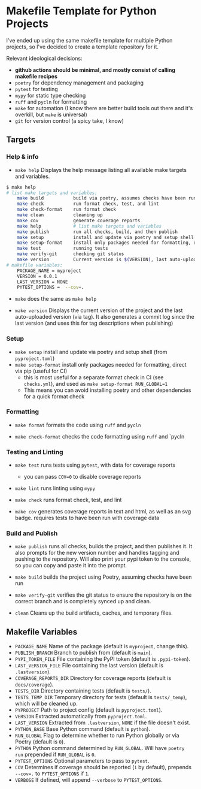 # Makefile Template for Python Projects

I've ended up using the same makefile template for multiple Python projects, so I've decided to create a template repository for it.

Relevant ideological decisions:

- **github actions should be minimal, and mostly consist of calling makefile recipes**
- `poetry` for dependency management and packaging
- `pytest` for testing
- `mypy` for static type checking
- `ruff` and `pycln` for formatting
- `make` for automation (I know there are better build tools out there and it's overkill, but `make` is universal)
- `git` for version control (a spicy take, I know)

## Targets

### Help & info

- `make help` Displays the help message listing all available make targets and variables.
```sh
$ make help
# list make targets and variables:
	make build           build via poetry, assumes checks have been run
	make check           run format check, test, and lint
	make check-format    run format check
	make clean           cleaning up
	make cov             generate coverage reports
	make help            # list make targets and variables
	make publish         run all checks, build, and then publish
	make setup           install and update via poetry and setup shell
	make setup-format    install only packages needed for formatting, direct via pip (useful for CI)
	make test            running tests
	make verify-git      checking git status
	make version         Current version is $(VERSION), last auto-uploaded version is $(LAST_VERSION)
# makefile variables:
	PACKAGE_NAME = myproject
	VERSION = 0.0.1
	LAST_VERSION = NONE
	PYTEST_OPTIONS =  --cov=.
```

- `make` does the same as `make help`

- `make version` Displays the current version of the project and the last auto-uploaded version (via tag). It also generates a commit log since the last version (and uses this for tag descriptions when publishing)

### Setup

- `make setup` install and update via poetry and setup shell (from `pyproject.toml`)
- `make setup-format` install only packages needed for formatting, direct via pip (useful for CI)
	- this is most useful for a separate format check in CI (see `checks.yml`), and used as `make setup-format RUN_GLOBAL=1`
	- This means you can avoid installing poetry and other dependencies for a quick format check

### Formatting

- `make format` formats the code using `ruff` and `pycln`
  
- `make check-format` checks the code formatting using `ruff` and `pycln

### Testing and Linting

  
- `make test` runs tests using `pytest`, with data for coverage reports
	- you can pass `COV=0` to disable coverage reports
- `make lint` runs linting using `mypy`
  
- `make check` runs format check, test, and lint

- `make cov` generates coverage reports in text and html, as well as an svg badge. requires tests to have been run with coverage data

### Build and Publish

- `make publish` runs all checks, builds the project, and then publishes it. It also prompts for the new version number and handles tagging and pushing to the repository. Will also print your pypi token to the console, so you can copy and paste it into the prompt.
- `make build` builds the project using Poetry, assuming checks have been run
- `make verify-git` verifies the git status to ensure the repository is on the correct branch and is completely synced up and clean.

- `clean` Cleans up the build artifacts, caches, and temporary files.

## Makefile Variables

- `PACKAGE_NAME` Name of the package (default is `myproject`, change this).
- `PUBLISH_BRANCH` Branch to publish from (default is `main`).
- `PYPI_TOKEN_FILE` File containing the PyPI token (default is `.pypi-token`).
- `LAST_VERSION_FILE` File containing the last version (default is `.lastversion`).
- `COVERAGE_REPORTS_DIR` Directory for coverage reports (default is `docs/coverage`).
- `TESTS_DIR` Directory containing tests (default is `tests/`).
- `TESTS_TEMP_DIR` Temporary directory for tests (default is `tests/_temp`), which will be cleaned up.
- `PYPROJECT` Path to project config (default is `pyproject.toml`).
- `VERSION` Extracted automatically from `pyproject.toml`.
- `LAST_VERSION` Extracted from `.lastversion`, `NONE` if the file doesn't exist.
- `PYTHON_BASE` Base Python command (default is `python`). 
- `RUN_GLOBAL` Flag to determine whether to run Python globally or via Poetry (default is `0`).
- `PYTHON` Python command determined by `RUN_GLOBAL`. Will have `poetry run` prepended if `RUN_GLOBAL` is `0`.
- `PYTEST_OPTIONS` Optional parameters to pass to `pytest`.
- `COV` Determines if coverage should be reported (`1` by default), prepends `--cov=.` to `PYTEST_OPTIONS` if `1`.
- `VERBOSE` If defined, will append `--verbose` to `PYTEST_OPTIONS`.
